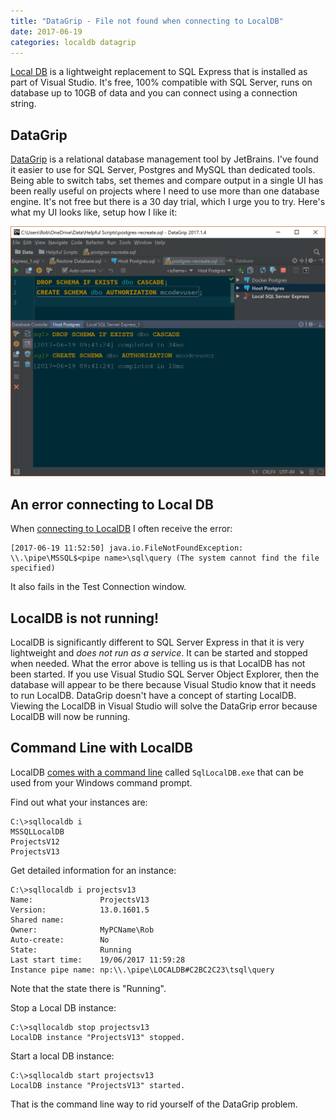 ```yaml
---
title: "DataGrip - File not found when connecting to LocalDB"
date: 2017-06-19
categories: localdb datagrip
---
```

[Local DB](https://blogs.msdn.microsoft.com/sqlexpress/2011/07/12/introducing-localdb-an-improved-sql-express/) is a lightweight replacement to SQL Express that is installed as part of Visual Studio. It's free, 100% compatible with SQL Server, runs on database up to 10GB of data and you can connect using a connection string.

## DataGrip
[DataGrip](https://www.jetbrains.com/datagrip/) is a relational database management tool by JetBrains. I've found it easier to use for SQL Server, Postgres and MySQL than dedicated tools. Being able to switch tabs, set themes and compare output in a single UI has been really useful on projects where I need to use more than one database engine. It's not free but there is a 30 day trial, which I urge you to try. Here's what my UI looks like, setup how I like it:

![DataGrip themed how I like it](datagrip-sqlserver.png)

## An error connecting to Local DB
When [connecting to LocalDB](https://blog.jetbrains.com/datagrip/2016/10/07/connecting-datagrip-to-sql-server-express-localdb/) I often receive the error:

    [2017-06-19 11:52:50] java.io.FileNotFoundException: \\.\pipe\MSSQL$<pipe name>\sql\query (The system cannot find the file specified)

It also fails in the Test Connection window.

## LocalDB is not running!
LocalDB is significantly different to SQL Server Express in that it is very lightweight and *does not run as a service*. It can be started and stopped when needed. What the error above is telling us is that LocalDB has not been started. If you use Visual Studio SQL Server Object Explorer, then the database will appear to be there because Visual Studio know that it needs to run LocalDB. DataGrip doesn't have a concept of starting LocalDB. Viewing the LocalDB in Visual Studio will solve the DataGrip error because LocalDB will now be running.

## Command Line with LocalDB
LocalDB [comes with a command line](https://docs.microsoft.com/en-us/sql/relational-databases/express-localdb-instance-apis/command-line-management-tool-sqllocaldb-exe) called `SqlLocalDB.exe` that can be used from your Windows command prompt.

Find out what your instances are:

    C:\>sqllocaldb i
    MSSQLLocalDB
    ProjectsV12
    ProjectsV13

Get detailed information for an instance:

    C:\>sqllocaldb i projectsv13
    Name:               ProjectsV13
    Version:            13.0.1601.5
    Shared name:
    Owner:              MyPCName\Rob
    Auto-create:        No
    State:              Running
    Last start time:    19/06/2017 11:59:28
    Instance pipe name: np:\\.\pipe\LOCALDB#C2BC2C23\tsql\query

Note that the state there is "Running".

Stop a Local DB instance:

    C:\>sqllocaldb stop projectsv13
    LocalDB instance "ProjectsV13" stopped.

Start a local DB instance:

    C:\>sqllocaldb start projectsv13
    LocalDB instance "ProjectsV13" started. 

That is the command line way to rid yourself of the DataGrip problem.